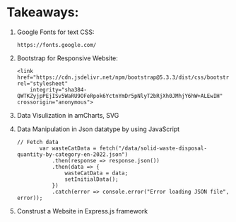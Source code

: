 # Takeaways:

1. Google Fonts for text CSS: 
    ```
    https://fonts.google.com/
    ```

2. Bootstrap for Responsive Website: 
    ```
    <link href="https://cdn.jsdelivr.net/npm/bootstrap@5.3.3/dist/css/bootstrap.min.css" rel="stylesheet"
        integrity="sha384-QWTKZyjpPEjISv5WaRU9OFeRpok6YctnYmDr5pNlyT2bRjXh0JMhjY6hW+ALEwIH" crossorigin="anonymous">
    ```

3. Data Visulization in amCharts, SVG

4. Data Manipulation in Json datatype by using JavaScript
     ``` 
     // Fetch data
            var wasteCatData = fetch("/data/solid-waste-disposal-quantity-by-category-en-2022.json")
                .then(response => response.json())
                .then(data => {
                    wasteCatData = data;
                    setInitialData();
                })
                .catch(error => console.error("Error loading JSON file", error));
     ```

5. Construst a Website in Express.js framework 
